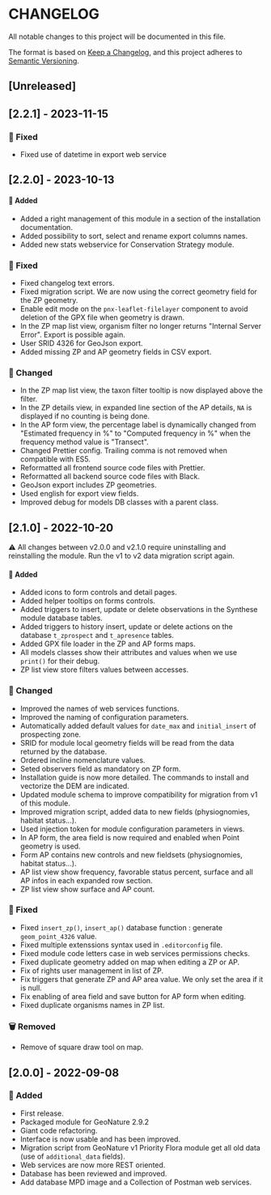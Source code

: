 # CHANGELOG

All notable changes to this project will be documented in this file.

The format is based on [Keep a Changelog](https://keepachangelog.com/en/1.0.0/),
and this project adheres to [Semantic Versioning](https://semver.org/spec/v2.0.0.html).

## [Unreleased]

##  [2.2.1] - 2023-11-15

### 🐛 Fixed

- Fixed use of datetime in export web service

##  [2.2.0] - 2023-10-13

#### 🚀 Added

- Added a right management of this module in a section of the installation documentation.
- Added possibility to sort, select and rename export columns names.
- Added new stats webservice for Conservation Strategy module.

### 🐛 Fixed

- Fixed changelog text errors.
- Fixed migration script. We are now using the correct geometry field for the ZP geometry.
- Enable edit mode on the `pnx-leaflet-filelayer` component to avoid deletion of the GPX file when geometry is drawn.
- In the ZP map list view, organism filter no longer returns "Internal Server Error". Export is possible again.
- User SRID 4326 for GeoJson export.
- Added missing ZP and AP geometry fields in CSV export.

### 🔄 Changed

- In the ZP map list view, the taxon filter tooltip is now displayed above the filter.
- In the ZP details view, in expanded line section of the AP details, `NA` is displayed if no counting is being done.
- In the AP form view, the percentage label is dynamically changed from "Estimated frequency in %" to  "Computed frequency in %" when the frequency method value is "Transect".
- Changed Prettier config. Trailing comma is not removed  when compatible with ES5.
- Reformatted all frontend source code files with Prettier.
- Reformatted all backend source code files with Black.
- GeoJson export includes ZP geometries.
- Used english for export view fields.
- Improved debug for models DB classes with a parent class.

## [2.1.0] - 2022-10-20

⚠️ All changes between v2.0.0 and v2.1.0 require uninstalling and reinstalling the module.
Run the v1 to v2 data migration script again.

#### 🚀 Added

- Added icons to form controls and detail pages.
- Added helper tooltips on forms controls.
- Added triggers to insert, update or delete observations in the Synthese module database tables.
- Added triggers to history insert, update or delete actions on the database `t_zprospect` and `t_apresence` tables.
- Added GPX file loader in the ZP and AP forms maps.
- All models classes show their attributes and values when we use `print()` for their debug.
- ZP list view store filters values between accesses.

### 🔄 Changed

- Improved the names of web services functions.
- Improved the naming of configuration parameters.
- Automatically added default values for `date_max` and `initial_insert` of prospecting zone.
- SRID for module local geometry fields will be read from the data returned by the database.
- Ordered incline nomenclature values.
- Seted observers field as mandatory on ZP form.
- Installation guide is now more detailed. The commands to install and vectorize the DEM are indicated.
- Updated module schema to improve compatibility for migration from v1 of this module.
- Improved migration script, added data to new fields (physiognomies, habitat status...).
- Used injection token for module configuration parameters in views.
- In AP form, the area field is now required and enabled when Point geometry is used.
- Form AP contains new controls and new fieldsets (physiognomies, habitat status...).
- AP list view show frequency, favorable status percent, surface and all AP infos in each expanded row section.
- ZP list view show surface and AP count.

### 🐛 Fixed

- Fixed `insert_zp()`, `insert_ap()` database function : generate `geom_point_4326` value.
- Fixed multiple extenssions syntax used in `.editorconfig` file.
- Fixed module code letters case in web services permissions checks.
- Fixed duplicate geometry added on map when editing a ZP or AP.
- Fix of rights user management in list of ZP.
- Fix triggers that generate ZP and AP area value. We only set the area if it is null.
- Fix enabling of area field and save button for AP form when editing.
- Fixed duplicate organisms names in ZP list.

### 🗑 Removed

- Remove of square draw tool on map.

## [2.0.0] - 2022-09-08

### 🚀 Added

- First release.
- Packaged module for GeoNature 2.9.2
- Giant code refactoring.
- Interface is now usable and has been improved.
- Migration script from GeoNature v1 Priority Flora module get all old data (use of `additional_data` fields).
- Web services are now more REST oriented.
- Database has been reviewed and improved.
- Add database MPD image and a Collection of Postman web services.
